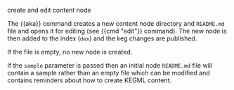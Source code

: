 create and edit content node

The {{aka}} command creates a new content node directory and `README.md` file and opens it for editing (see {{cmd "edit"}} command). The new node is then added to the index (`dex`) and the keg changes are published.

If the file is empty, no new node is created.

If the `sample` parameter is passed then an initial node `README.md` file will contain a sample rather than an empty file which can be modified and contains reminders about how to create KEGML content.
